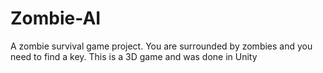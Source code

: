 # Zombie-AI

A zombie survival game project. You are surrounded by zombies and you need to find a key.
This is a 3D game and was done in Unity 
